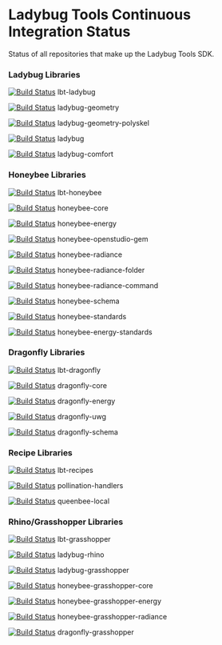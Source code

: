 # Ladybug Tools Continuous Integration Status

Status of all repositories that make up the Ladybug Tools SDK.

### Ladybug Libraries

[![Build Status](https://github.com/ladybug-tools/lbt-ladybug/workflows/CI/badge.svg)](https://github.com/ladybug-tools/lbt-ladybug/actions) lbt-ladybug

[![Build Status](https://github.com/ladybug-tools/ladybug-geometry/workflows/CI/badge.svg)](https://github.com/ladybug-tools/ladybug-geometry/actions) ladybug-geometry

[![Build Status](https://github.com/ladybug-tools/ladybug-geometry-polyskel/workflows/CI/badge.svg)](https://github.com/ladybug-tools/ladybug-geometry-polyskel/actions) ladybug-geometry-polyskel

[![Build Status](https://github.com/ladybug-tools/ladybug/workflows/CI/badge.svg)](https://github.com/ladybug-tools/ladybug/actions) ladybug

[![Build Status](https://github.com/ladybug-tools/ladybug-comfort/workflows/CI/badge.svg)](https://github.com/ladybug-tools/ladybug-comfort/actions) ladybug-comfort

### Honeybee Libraries

[![Build Status](https://github.com/ladybug-tools/lbt-honeybee/workflows/CI/badge.svg)](https://github.com/ladybug-tools/lbt-honeybee/actions) lbt-honeybee

[![Build Status](https://github.com/ladybug-tools/honeybee-core/workflows/CI/badge.svg)](https://github.com/ladybug-tools/honeybee-core/actions) honeybee-core

[![Build Status](https://github.com/ladybug-tools/honeybee-energy/workflows/CI/badge.svg)](https://github.com/ladybug-tools/honeybee-energy/actions) honeybee-energy

[![Build Status](https://github.com/ladybug-tools/honeybee-openstudio-gem/workflows/CI/badge.svg)](https://github.com/ladybug-tools/honeybee-openstudio-gem/actions) honeybee-openstudio-gem

[![Build Status](https://github.com/ladybug-tools/honeybee-radiance/workflows/CI/badge.svg)](https://github.com/ladybug-tools/honeybee-radiance/actions) honeybee-radiance

[![Build Status](https://github.com/ladybug-tools/honeybee-radiance-folder/workflows/CI/badge.svg)](https://github.com/ladybug-tools/honeybee-radiance-folder/actions) honeybee-radiance-folder

[![Build Status](https://github.com/ladybug-tools/honeybee-radiance-command/workflows/CI/badge.svg)](https://github.com/ladybug-tools/honeybee-radiance-command/actions) honeybee-radiance-command

[![Build Status](https://github.com/ladybug-tools/honeybee-schema/workflows/CI/badge.svg)](https://github.com/ladybug-tools/honeybee-schema/actions) honeybee-schema

[![Build Status](https://github.com/ladybug-tools/honeybee-standards/workflows/CI/badge.svg)](https://github.com/ladybug-tools/honeybee-standards/actions) honeybee-standards

[![Build Status](https://github.com/ladybug-tools/honeybee-energy-standards/workflows/CI/badge.svg)](https://github.com/ladybug-tools/honeybee-energy-standards/actions) honeybee-energy-standards

### Dragonfly Libraries

[![Build Status](https://github.com/ladybug-tools/lbt-dragonfly/workflows/CI/badge.svg)](https://github.com/ladybug-tools/lbt-dragonfly/actions) lbt-dragonfly

[![Build Status](https://github.com/ladybug-tools/dragonfly-core/workflows/CI/badge.svg)](https://github.com/ladybug-tools/dragonfly-core/actions) dragonfly-core

[![Build Status](https://github.com/ladybug-tools/dragonfly-energy/workflows/CI/badge.svg)](https://github.com/ladybug-tools/dragonfly-energy/actions) dragonfly-energy

[![Build Status](https://github.com/ladybug-tools/dragonfly-uwg/workflows/CI/badge.svg)](https://github.com/ladybug-tools/dragonfly-uwg/actions) dragonfly-uwg

[![Build Status](https://github.com/ladybug-tools/dragonfly-schema/workflows/CI/badge.svg)](https://github.com/ladybug-tools/dragonfly-schema/actions) dragonfly-schema

### Recipe Libraries

[![Build Status](https://github.com/ladybug-tools/lbt-recipes/workflows/CI/badge.svg)](https://github.com/ladybug-tools/lbt-recipes/actions) lbt-recipes

[![Build Status](https://github.com/pollination/handlers-python/workflows/CI/badge.svg)](https://github.com/pollination/handlers-python/actions) pollination-handlers

[![Build Status](https://github.com/pollination/queenbee-local/workflows/CI/badge.svg)](https://github.com/pollination/queenbee-local/actions) queenbee-local

### Rhino/Grasshopper Libraries

[![Build Status](https://github.com/ladybug-tools/lbt-grasshopper/workflows/CI/badge.svg)](https://github.com/ladybug-tools/lbt-grasshopper/actions) lbt-grasshopper

[![Build Status](https://github.com/ladybug-tools/ladybug-rhino/workflows/CI/badge.svg)](https://github.com/ladybug-tools/ladybug-rhino/actions) ladybug-rhino

[![Build Status](https://github.com/ladybug-tools/ladybug-grasshopper/workflows/CI/badge.svg)](https://github.com/ladybug-tools/ladybug-grasshopper/actions) ladybug-grasshopper

[![Build Status](https://github.com/ladybug-tools/honeybee-grasshopper-core/workflows/CI/badge.svg)](https://github.com/ladybug-tools/honeybee-grasshopper-core/actions) honeybee-grasshopper-core

[![Build Status](https://github.com/ladybug-tools/honeybee-grasshopper-energy/workflows/CI/badge.svg)](https://github.com/ladybug-tools/honeybee-grasshopper-energy/actions) honeybee-grasshopper-energy

[![Build Status](https://github.com/ladybug-tools/honeybee-grasshopper-radiance/workflows/CI/badge.svg)](https://github.com/ladybug-tools/honeybee-grasshopper-radiance/actions) honeybee-grasshopper-radiance

[![Build Status](https://github.com/ladybug-tools/dragonfly-grasshopper/workflows/CI/badge.svg)](https://github.com/ladybug-tools/dragonfly-grasshopper/actions) dragonfly-grasshopper
